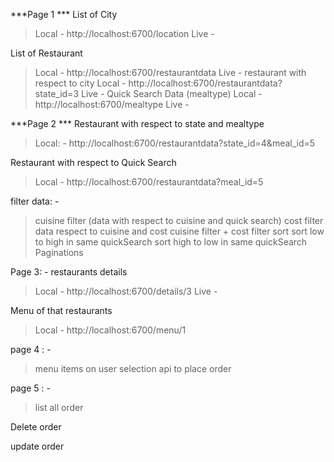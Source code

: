 ***Page 1 ***
List of City 
>    Local - http://localhost:6700/location
>    Live - 

List of Restaurant
>    Local - http://localhost:6700/restaurantdata
>    Live - 
restaurant with respect to city
>    Local - http://localhost:6700/restaurantdata?state_id=3
>    Live - 
Quick Search Data (mealtype)
>    Local - http://localhost:6700/mealtype
>    Live -


***Page 2 ***
Restaurant with respect to state and mealtype
> Local: - http://localhost:6700/restaurantdata?state_id=4&meal_id=5

Restaurant with respect to Quick Search
> Local - http://localhost:6700/restaurantdata?meal_id=5

filter data: - 
> cuisine filter (data with respect to cuisine and quick search)
> cost filter
> data respect to cuisine and cost cuisine filter + cost filter
> sort sort low to high in same quickSearch
> sort high to low in same quickSearch
> Paginations

Page 3: -
restaurants details
> Local - http://localhost:6700/details/3
> Live - 

Menu of that restaurants 
> Local - http://localhost:6700/menu/1

page 4 : -
> menu items on user selection
> api to place order

page 5 : -
> list all order 

Delete order

update order
